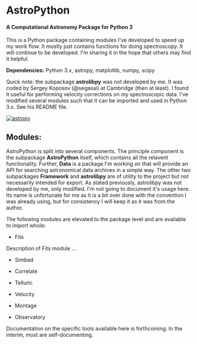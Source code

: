 # AstroPython

#### A Computational Astronomy Package for Python 3

This is a Python package containing modules I've developed to speed 
up my work flow. It mostly just contains functions for doing spectroscopy. 
It will continue to be developed. I'm sharing it in the hope that others 
may find it helpful. 

**Dependencies:** Python 3.x, astropy, matplotlib, numpy, scipy

Quick note: the subpackage **astrolibpy** was not developed
by me. It was coded by Sergey Koposov (@segasai) at Cambridge (then at least). 
I found it useful for performing velocity corrections on my spectroscopic 
data. I've modified several modules such that it can be imported and used in 
Python 3.x. See his README file.

[![astropy](http://img.shields.io/badge/powered%20by-AstroPy-orange.svg?style=flat)](http://www.astropy.org/)

## Modules:

AstroPython is split into several components. The principle component is the
subpackage **AstroPython** itself, which contains all the relavent 
functionality. Further, **Data** is a package I'm working on that will provide 
an API for searching astronomical data archives in a simple way. The other two 
subpackages **Framework** and **astrolibpy** are of utility to the project but 
not necessarily intended for export. As stated previously, astrolibpy was not 
developed by me, only modified. I'm not going to document it's usage here. Its 
name is unfortunate for me as it is a bit over done with the convention I was 
already using, but for consistency I will keep it as it was from the author.

The following modules are elevated to the package level and are available
to import whole:

- Fits 

Description of Fits module ...

- Simbad


- Correlate
- Telluric 
- Velocity
- Montage
- Observatory


Documentation on the specific tools available here is forthcoming. In the 
interim, most are self-documenting.
